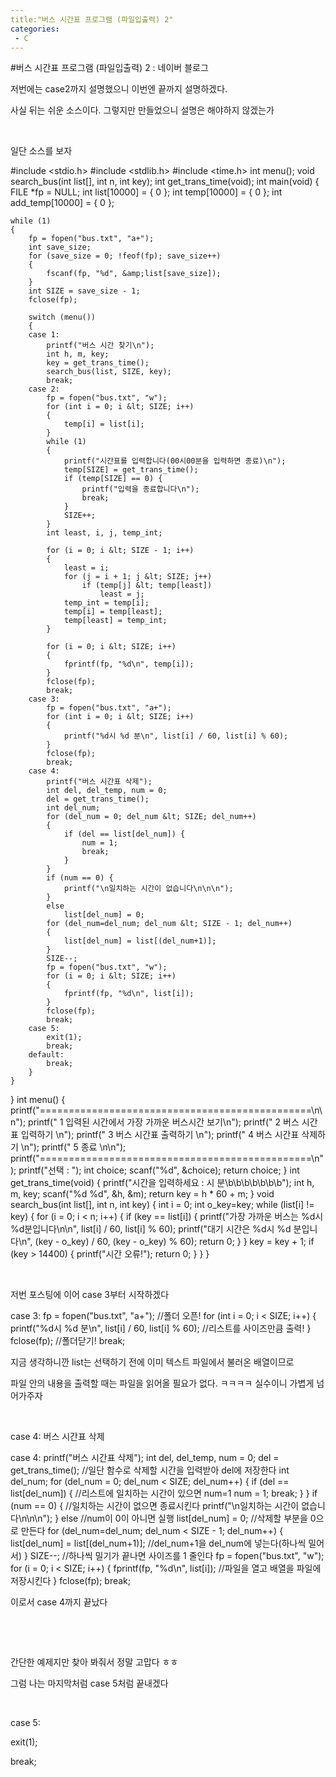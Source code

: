 ```yaml
---
title:"버스 시간표 프로그램 (파일입출력) 2"
categories:
 - C
---
```

#버스 시간표 프로그램 (파일입출력) 2 : 네이버 블로그
<div class="wrap_rabbit pcol2 _param(1) _postViewArea221565581800" id="post-view221565581800">
<!-- Rabbit HTML --><div class="se-viewer se-theme-default" lang="ko-KR">
<!-- SE_DOC_HEADER_END -->
<div class="se-main-container">
<div class="se-component se-text se-l-default" id="SE-dd253ac4-4284-420f-ba4c-39e61e4ca51e">
<div class="se-component-content">
<div class="se-section se-section-text se-l-default">
<div class="se-module se-module-text"><!-- SE-TEXT { --><p class="se-text-paragraph se-text-paragraph-align-" id="SE-4f2759bb-da28-48fd-9423-69c8719cc35f" style=""><span class="se-fs- se-ff-" id="SE-6dbcb477-c661-497f-bad7-2cf3609f81cb" style="">저번에는 case2까지 설명했으니 이번엔 끝까지 설명하겠다.</span></p><!-- } SE-TEXT --><!-- SE-TEXT { --><p class="se-text-paragraph se-text-paragraph-align-" id="SE-afb59fd2-dfb3-4fe9-b55f-b8ffac0e2f5d" style=""><span class="se-fs- se-ff-" id="SE-cada5640-55f9-4a5c-a11d-38f166223f24" style="">사실 뒤는 쉬운 소스이다. 그렇지만 만들었으니 설명은 해야하지 않겠는가</span></p><!-- } SE-TEXT --><!-- SE-TEXT { --><p class="se-text-paragraph se-text-paragraph-align-" id="SE-8bdca085-5302-4806-95a2-5b2137c61e6e" style=""><span class="se-fs- se-ff-" id="SE-02120999-ed86-4146-a824-98d630649664" style="">​</span></p><!-- } SE-TEXT --><!-- SE-TEXT { --><p class="se-text-paragraph se-text-paragraph-align-" id="SE-2faa6f2a-edc9-4728-baa1-67ee8bccf8e0" style=""><span class="se-fs- se-ff-" id="SE-0cc4a6bf-b636-4189-991d-099877dcb208" style="">일단 소스를 보자</span></p><!-- } SE-TEXT --></div>
</div>
</div>
</div> <div class="se-component se-code se-l-default" id="SE-ee49504c-295a-441c-9078-3d1eb8de5341">
<div class="se-component-content">
<div class="se-section se-section-code se-l-default">
<div class="se-module se-module-code se-fs-fs13">
<div class="se-code-source">
<div class="__se_code_view language-javascript">#include &lt;stdio.h&gt;
#include &lt;stdlib.h&gt;
#include &lt;time.h&gt;
int menu();
void search_bus(int list[], int n, int key);
int get_trans_time(void);
int main(void)
{
	FILE *fp = NULL;
	int list[10000] = { 0 };
	int temp[10000] = { 0 };
	int add_temp[10000] = { 0 };

	while (1)
	{
		fp = fopen("bus.txt", "a+");
		int save_size;
		for (save_size = 0; !feof(fp); save_size++)
		{
			fscanf(fp, "%d", &amp;list[save_size]);
		}
		int SIZE = save_size - 1;
		fclose(fp);

		switch (menu())
		{
		case 1:
			printf("버스 시간 찾기\n");
			int h, m, key;
			key = get_trans_time();
			search_bus(list, SIZE, key);
			break;
		case 2:
			fp = fopen("bus.txt", "w");
			for (int i = 0; i &lt; SIZE; i++)
			{
				temp[i] = list[i];
			}
			while (1)
			{
				printf("시간표를 입력합니다(00시00분을 입력하면 종료)\n");
				temp[SIZE] = get_trans_time();
				if (temp[SIZE] == 0) {
					printf("입력을 종료합니다\n");
					break;
				}
				SIZE++;
			}
			int least, i, j, temp_int;

			for (i = 0; i &lt; SIZE - 1; i++)
			{
				least = i;
				for (j = i + 1; j &lt; SIZE; j++)
					if (temp[j] &lt; temp[least])
						least = j;
				temp_int = temp[i];
				temp[i] = temp[least];
				temp[least] = temp_int;
			}

			for (i = 0; i &lt; SIZE; i++)
			{
				fprintf(fp, "%d\n", temp[i]);
			}
			fclose(fp);
			break;
		case 3:
			fp = fopen("bus.txt", "a+");
			for (int i = 0; i &lt; SIZE; i++)
			{
				printf("%d시 %d 분\n", list[i] / 60, list[i] % 60);
			}
			fclose(fp);
			break;
		case 4:
			printf("버스 시간표 삭제");
			int del, del_temp, num = 0;
			del = get_trans_time();
			int del_num;
			for (del_num = 0; del_num &lt; SIZE; del_num++)
			{
				if (del == list[del_num]) {
					num = 1;
					break;
				}
			}
			if (num == 0) {
				printf("\n일치하는 시간이 없습니다\n\n\n");
			}
			else
				list[del_num] = 0;
			for (del_num=del_num; del_num &lt; SIZE - 1; del_num++)
			{
				list[del_num] = list[(del_num+1)];
			}
			SIZE--;
			fp = fopen("bus.txt", "w");
			for (i = 0; i &lt; SIZE; i++)
			{
				fprintf(fp, "%d\n", list[i]);
			}
			fclose(fp);
			break;
		case 5:
			exit(1);
			break;
		default:
			break;
		}
	}
}
int menu() {
	printf("===============================================\n\n");
	printf(" 1 입력된 시간에서 가장 가까운 버스시간 보기\n");
	printf(" 2 버스 시간표 입력하기 \n");
	printf(" 3 버스 시간표 출력하기 \n");
	printf(" 4 버스 시간표 삭제하기 \n");
	printf(" 5 종료 \n\n");
	printf("===============================================\n");
	printf("선택 : ");
	int choice;
	scanf("%d", &amp;choice);
	return choice;
}
int get_trans_time(void) {
	printf("시간을 입력하세요 :  시 분\b\b\b\b\b\b\b");
	int h, m, key;
	scanf("%d %d", &amp;h, &amp;m);
	return key = h * 60 + m;
}
void search_bus(int list[], int n, int key)
{
	int i = 0;
	int o_key=key;
	while (list[i] != key)
	{
		for (i = 0; i &lt; n; i++) {
			if (key == list[i]) {
				printf("가장 가까운 버스는 %d시 %d분입니다\n\n", list[i] / 60, list[i] % 60);
				printf("대기 시간은 %d시 %d 분입니다\n", (key - o_key) / 60, (key - o_key) % 60);
				return 0;
			}
		}
		key = key + 1;
		if (key &gt; 14400) {
			printf("시간 오류!");
			return 0;
		}
	}
}</div>
</div>
</div>
</div>
</div>
<script class="__se_module_data" data-module='{"type":"v2_code", "id" : "SE-ee49504c-295a-441c-9078-3d1eb8de5341"}' type="text/data"></script>
</div> <div class="se-component se-text se-l-default" id="SE-d90bb1d0-078d-45e9-860f-d460b5000c11">
<div class="se-component-content">
<div class="se-section se-section-text se-l-default">
<div class="se-module se-module-text"><!-- SE-TEXT { --><p class="se-text-paragraph se-text-paragraph-align-" id="SE-88b95786-50ee-428b-953d-0fa6e2e0149e" style=""><span class="se-fs- se-ff-" id="SE-b219700d-e95f-4204-a5ea-4343cc07fcfa" style="">​</span></p><!-- } SE-TEXT --><!-- SE-TEXT { --><p class="se-text-paragraph se-text-paragraph-align-" id="SE-5aa10904-4d23-483d-9c7c-f4201d552552" style=""><span class="se-fs- se-ff-" id="SE-fd9dacda-5523-4917-b11b-dbedc2f7f554" style="">저번 포스팅에 이어 case 3부터 시작하겠다</span></p><!-- } SE-TEXT --></div>
</div>
</div>
</div> <div class="se-component se-code se-l-default" id="SE-6a128eb7-86bf-4f0b-b574-880859b335d4">
<div class="se-component-content">
<div class="se-section se-section-code se-l-default">
<div class="se-module se-module-code se-fs-fs13">
<div class="se-code-source">
<div class="__se_code_view language-javascript">		case 3:
			fp = fopen("bus.txt", "a+"); //폴더 오픈!
			for (int i = 0; i &lt; SIZE; i++)
			{
				printf("%d시 %d 분\n", list[i] / 60, list[i] % 60); //리스트를 사이즈만큼 출력!
			}
			fclose(fp); //폴더닫기!
			break;</div>
</div>
</div>
</div>
</div>
<script class="__se_module_data" data-module='{"type":"v2_code", "id" : "SE-6a128eb7-86bf-4f0b-b574-880859b335d4"}' type="text/data"></script>
</div> <div class="se-component se-text se-l-default" id="SE-b8f2a0cc-ede9-4e76-a94e-8a096c3f99e2">
<div class="se-component-content">
<div class="se-section se-section-text se-l-default">
<div class="se-module se-module-text"><!-- SE-TEXT { --><p class="se-text-paragraph se-text-paragraph-align-" id="SE-49125810-78e1-4519-88ee-2adbd39ea9fd" style=""><span class="se-fs- se-ff-" id="SE-96b3b69a-6501-4e4e-84e0-57a162256360" style="">지금 생각하니깐 list는 선택하기 전에 이미 텍스트 파일에서 불러온 배열이므로</span></p><!-- } SE-TEXT --><!-- SE-TEXT { --><p class="se-text-paragraph se-text-paragraph-align-" id="SE-d13ff409-4f73-4f2f-9343-0762959c4b62" style=""><span class="se-fs- se-ff-" id="SE-e9e52f26-999d-4f6c-a737-047812e39a16" style="">파일 안의 내용을 출력할 때는 파일을 읽어올 필요가 없다. ㅋㅋㅋㅋ 실수이니 가볍게 넘어가주자</span></p><!-- } SE-TEXT --><!-- SE-TEXT { --><p class="se-text-paragraph se-text-paragraph-align-" id="SE-83ad42b2-f2fa-408b-bbdf-b06d3be5f2a8" style=""><span class="se-fs- se-ff-" id="SE-4f5075e5-553f-41bf-8794-13ae9b16dd3d" style="">​</span></p><!-- } SE-TEXT --><!-- SE-TEXT { --><p class="se-text-paragraph se-text-paragraph-align-" id="SE-3a81ba61-7e05-4dbf-8a4e-21ef3c394503" style=""><span class="se-fs- se-ff-" id="SE-d4cf4283-5db8-4672-9a0d-ae9d1b28e17e" style="">case 4: 버스 시간표 삭제</span></p><!-- } SE-TEXT --></div>
</div>
</div>
</div> <div class="se-component se-code se-l-default" id="SE-99cfde30-d233-49bb-af17-8a4594ed151e">
<div class="se-component-content">
<div class="se-section se-section-code se-l-default">
<div class="se-module se-module-code se-fs-fs13">
<div class="se-code-source">
<div class="__se_code_view language-javascript">case 4:
			printf("버스 시간표 삭제");
			int del, del_temp, num = 0;
			del = get_trans_time(); //일단 함수로 삭제할 시간을 입력받아 del에 저장한다
			int del_num;
			for (del_num = 0; del_num &lt; SIZE; del_num++)
			{
				if (del == list[del_num]) { //리스트에 일치하는 시간이 있으면 num=1
					num = 1;
					break;
				}
			}
			if (num == 0) { //일치하는 시간이 없으면 종료시킨다
				printf("\n일치하는 시간이 없습니다\n\n\n");
			}
			else //num이 0이 아니면 실행
				list[del_num] = 0; //삭제할 부분을 0으로 만든다
			for (del_num=del_num; del_num &lt; SIZE - 1; del_num++)
			{
				list[del_num] = list[(del_num+1)]; //del_num+1을 del_num에 넣는다(하나씩 밀어서)
			}
			SIZE--; //하나씩 밀기가 끝나면 사이즈를 1 줄인다
			fp = fopen("bus.txt", "w");
			for (i = 0; i &lt; SIZE; i++)
			{
				fprintf(fp, "%d\n", list[i]); //파일을 열고 배열을 파일에 저장시킨다
			}
			fclose(fp);
			break;</div>
</div>
</div>
</div>
</div>
<script class="__se_module_data" data-module='{"type":"v2_code", "id" : "SE-99cfde30-d233-49bb-af17-8a4594ed151e"}' type="text/data"></script>
</div> <div class="se-component se-text se-l-default" id="SE-fed828f1-9e4c-4520-be49-35fd2c8d8fac">
<div class="se-component-content">
<div class="se-section se-section-text se-l-default">
<div class="se-module se-module-text"><!-- SE-TEXT { --><p class="se-text-paragraph se-text-paragraph-align-" id="SE-f068d967-f7de-4fdc-878e-4f5d8f293ca8" style=""><span class="se-fs- se-ff-" id="SE-02512bf4-512d-4449-ad2c-a88b9fcbe765" style="">이로서 case 4까지 끝났다</span></p><!-- } SE-TEXT --><!-- SE-TEXT { --><p class="se-text-paragraph se-text-paragraph-align-" id="SE-e92912d6-1566-4b65-beb2-425a1a253c1d" style=""><span class="se-fs- se-ff-" id="SE-92e60b79-3124-428f-bf04-aeeb1d077787" style="">​</span></p><!-- } SE-TEXT --><!-- SE-TEXT { --><p class="se-text-paragraph se-text-paragraph-align-" id="SE-d63f87c6-ee2a-4933-a1f7-4f349c47ea51" style=""><span class="se-fs- se-ff-" id="SE-d9af1a2e-bb96-4aed-9898-dcf1bd246031" style="">​</span></p><!-- } SE-TEXT --><!-- SE-TEXT { --><p class="se-text-paragraph se-text-paragraph-align-" id="SE-17453906-38e9-4b7f-b1ba-c380442831e7" style=""><span class="se-fs- se-ff-" id="SE-70ccf03e-9cb3-40a8-86dc-59cd8bbd6933" style="">간단한 예제지만 찾아 봐줘서 정말 고맙다 ㅎㅎ</span></p><!-- } SE-TEXT --><!-- SE-TEXT { --><p class="se-text-paragraph se-text-paragraph-align-" id="SE-d20d6ec5-35d7-4415-b7fc-9f6da685698b" style=""><span class="se-fs- se-ff-" id="SE-a9202fea-24eb-4e19-b2c1-78f2cf3f7d34" style="">그럼 나는 마지막처럼 case 5처럼 끝내겠다</span></p><!-- } SE-TEXT --><!-- SE-TEXT { --><p class="se-text-paragraph se-text-paragraph-align-" id="SE-a9a138cc-51e1-4fce-9df5-aae36d69ba1b" style=""><span class="se-fs- se-ff-" id="SE-3fcfebfe-c39e-426a-bef6-50f8c630fd1d" style="">​</span></p><!-- } SE-TEXT --><!-- SE-TEXT { --><p class="se-text-paragraph se-text-paragraph-align-" id="SE-e3a3c0d1-afbb-4bdc-8b98-b04042a26a17" style=""><span class="se-fs- se-ff-" id="SE-66f43ee7-e51d-4f97-a529-58ad7d84fb1b" style="">case 5:</span></p><!-- } SE-TEXT --><!-- SE-TEXT { --><p class="se-text-paragraph se-text-paragraph-align-" id="SE-8ad69c6c-e5de-4e9d-952e-048b76025da4" style=""><span class="se-fs- se-ff-" id="SE-cc06247a-23fd-4776-be66-f2aa9218ef01" style="">    exit(1);</span></p><!-- } SE-TEXT --><!-- SE-TEXT { --><p class="se-text-paragraph se-text-paragraph-align-" id="SE-374db1c7-bf69-4641-bcab-f7b4ba4d9af7" style=""><span class="se-fs- se-ff-" id="SE-ec8db0af-fcd9-43bc-b780-0cac72ee7ec8" style="">break;</span></p><!-- } SE-TEXT --></div>
</div>
</div>
</div> </div>
</div>
</div>